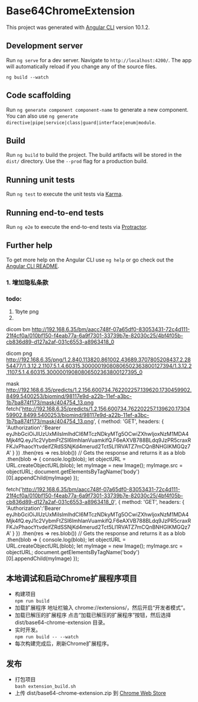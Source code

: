 # Base64ChromeExtension

This project was generated with [Angular CLI](https://github.com/angular/angular-cli) version 10.1.2.

## Development server

Run `ng serve` for a dev server. Navigate to `http://localhost:4200/`. The app will automatically reload if you change any of the source files.

`ng build --watch`

## Code scaffolding

Run `ng generate component component-name` to generate a new component. You can also use `ng generate directive|pipe|service|class|guard|interface|enum|module`.

## Build
Run `ng build` to build the project. The build artifacts will be stored in the `dist/` directory. Use the `--prod` flag for a production build.

## Running unit tests

Run `ng test` to execute the unit tests via [Karma](https://karma-runner.github.io).

## Running end-to-end tests

Run `ng e2e` to execute the end-to-end tests via [Protractor](http://www.protractortest.org/).

## Further help

To get more help on the Angular CLI use `ng help` or go check out the [Angular CLI README](https://github.com/angular/angular-cli/blob/master/README.md).

### 1. 增加隐私条款

### todo:
1. 1byte png
2. 

dicom bm
http://192.168.6.35/bm/aacc748f-07a65df0-83053431-72c4d111-21f4cf0a/010bf150-f4eab77a-6a9f7301-33739b7e-82030c25/4bf4f05b-cb836d89-d127a2af-031c6553-a8963418_0

dicom png
http://192.168.6.35/png/1.2.840.113820.861002.43689.3707805208437.2.2854477/1.3.12.2.1107.5.1.4.60315.30000019080806502363800127394/1.3.12.2.1107.5.1.4.60315.30000019080806502363800127395_0

mask
http://192.168.6.35/predicts/1.2.156.600734.762202257.139620.1730459902.8499.5400253/biomind/98117e9d-a22b-11ef-a3bc-1b7ba874f173/mask/404754_13.png
fetch('http://192.168.6.35/predicts/1.2.156.600734.762202257.139620.1730459902.8499.5400253/biomind/98117e9d-a22b-11ef-a3bc-1b7ba874f173/mask/404754_13.png',
{
    method: 'GET',
    headers: {
        'Authorization':'Bearer eyJhbGciOiJIUzUxMiIsImlhdCI6MTczNDkyMTg5OCwiZXhwIjoxNzM1MDA4Mjk4fQ.eyJ1c2VybmFtZSI6ImhlanVuamkifQ.F6eAXVB788BLdq9JzPR5craxRFKJxPhaocYtvdeifZRdSSNjKd4merud2Tct5LI1RVATZ7mCQnBNHGIKMGQz7A'
    }
})
.then(res => res.blob()) // Gets the response and returns it as a blob
.then(blob => {
console.log(blob);
let objectURL = URL.createObjectURL(blob);
let myImage = new Image();
myImage.src = objectURL;
document.getElementsByTagName('body')[0].appendChild(myImage)
});


fetch('http://192.168.6.35/bm/aacc748f-07a65df0-83053431-72c4d111-21f4cf0a/010bf150-f4eab77a-6a9f7301-33739b7e-82030c25/4bf4f05b-cb836d89-d127a2af-031c6553-a8963418_0',
{
method: 'GET',
headers: {
'Authorization':'Bearer eyJhbGciOiJIUzUxMiIsImlhdCI6MTczNDkyMTg5OCwiZXhwIjoxNzM1MDA4Mjk4fQ.eyJ1c2VybmFtZSI6ImhlanVuamkifQ.F6eAXVB788BLdq9JzPR5craxRFKJxPhaocYtvdeifZRdSSNjKd4merud2Tct5LI1RVATZ7mCQnBNHGIKMGQz7A'
}
})
.then(res => res.blob()) // Gets the response and returns it as a blob
.then(blob => {
    console.log(blob);
    let objectURL = URL.createObjectURL(blob);
    let myImage = new Image();
    myImage.src = objectURL;
    document.getElementsByTagName('body')[0].appendChild(myImage)
});



## 本地调试和启动Chrome扩展程序项目

  - 构建项目  
    `npm run build`
  - 加载扩展程序 
    地址栏输入 chrome://extensions/，然后开启“开发者模式”。  
  - 加载已解压的扩展程序
    点击“加载已解压的扩展程序”按钮，然后选择 dist/base64-chrome-extension 目录。
  - 实时开发。  
    `npm run build -- --watch`
  - 每次构建完成后，刷新Chrome扩展程序。 


## 发布
 - 打包项目  
    `bash extension_build.sh`
 - 上传 dist/base64-chrome-extension.zip 到 [Chrome Web Store](https://chrome.google.com/webstore/devconsole/)

